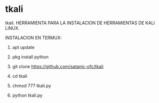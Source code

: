 # tkali
tkali. HERRAMIENTA PARA LA INSTALACION DE HERRAMIENTAS DE KALI LINUX.

INSTALACION EN TERMUX:

1) apt update

2) pkg install python

3) git clone https://github.com/satanic-ofc/tkali

4) cd tkali

5) chmod 777 tkali.py

6) python tkali.py
